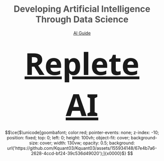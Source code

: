 <div align="center">

# <span style="color: #555;">Developing Artificial Intelligence Through Data Science</span>

[AI Guide](https://guide.repleteai.com/)

### <span style="font-family: 'Segoe UI', Tahoma, Geneva, Verdana, sans-serif; font-size: 6em;"><b>[Replete AI](https://repleteai.com/)</b></span>


```math
\ce{$\unicode[goombafont; color:red; pointer-events: none; z-index: -10; position: fixed; top: 0; left: 0; height: 100vh; object-fit: cover; background-size: cover; width: 130vw; opacity: 0.5; background: url('https://github.com/Kquant03/Kquant03/assets/155934148/67e4b7a6-2628-4ccd-bf24-39c536d49020');]{x0000}$}
